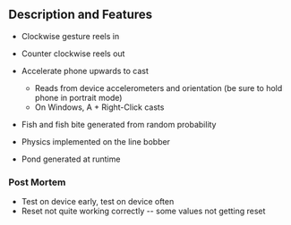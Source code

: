 ## Description and Features

* Clockwise gesture reels in
* Counter clockwise reels out

* Accelerate phone upwards to cast
  * Reads from device accelerometers and orientation (be sure to hold phone in portrait mode)  
  * On Windows, A + Right-Click casts

* Fish and fish bite generated from random probability

* Physics implemented on the line bobber

* Pond generated at runtime 


### Post Mortem

* Test on device early, test on device often
* Reset not quite working correctly -- some values not getting reset